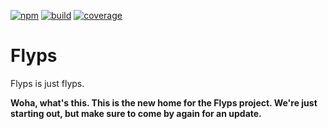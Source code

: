 [![npm][npm-badge]][npm-url]
[![build][build-badge]][build-url]
[![coverage][coverage-badge]][coverage-url]

Flyps
=====

Flyps is just flyps.

**Woha, what's this. This is the new home for the Flyps project. We're just
starting out, but make sure to come by again for an update.**

[npm-badge]: https://img.shields.io/npm/v/flyps.svg
[npm-url]: https://www.npmjs.com/package/flyps
[build-badge]: https://travis-ci.org/Contargo/flyps.svg?branch=master
[build-url]: https://travis-ci.org/Contargo/flyps
[coverage-badge]: https://coveralls.io/repos/github/Contargo/flyps/badge.svg?branch=master
[coverage-url]: https://coveralls.io/github/Contargo/flyps?branch=master
